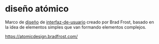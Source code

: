 # diseño atómico

Marco de [diseño](dise%C3%B1o.md) de [interfaz-de-usuario](interfaz-de-usuario.md) creado por Brad Frost, basado en la idea de elementos simples que van formando elementos complejos.

<https://atomicdesign.bradfrost.com/>
